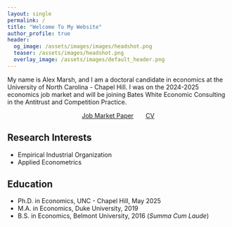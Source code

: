 ```yaml
---
layout: single
permalink: /
title: "Welcome To My Website"
author_profile: true
header:
  og_image: /assets/images/images/headshot.png
  teaser: /assets/images/headshot.png
  overlay_image: /assets/images/default_header.png
---
```


My name is Alex Marsh, and I am a doctoral candidate in economics at the University of North Carolina - Chapel Hill. I was on the 2024-2025 economics job market and will be joining Bates White Economic Consulting in the Antitrust and Competition Practice.  

<center> <a href="https://alexmarsh.io/JMP/" class="btn btn--primary-secondary btn--large">Job Market Paper</a> &nbsp; &nbsp; &nbsp; <a href="https://alexmarsh.io/cv/" class="btn btn--primary-secondary btn--large">CV</a></center>

## Research Interests
- Empirical Industrial Organization
- Applied Econometrics

## Education
- Ph.D. in Economics, UNC - Chapel Hill, May 2025
- M.A. in Economics, Duke University, 2019
- B.S. in Economics, Belmont University, 2016 (*Summa Cum Laude*)